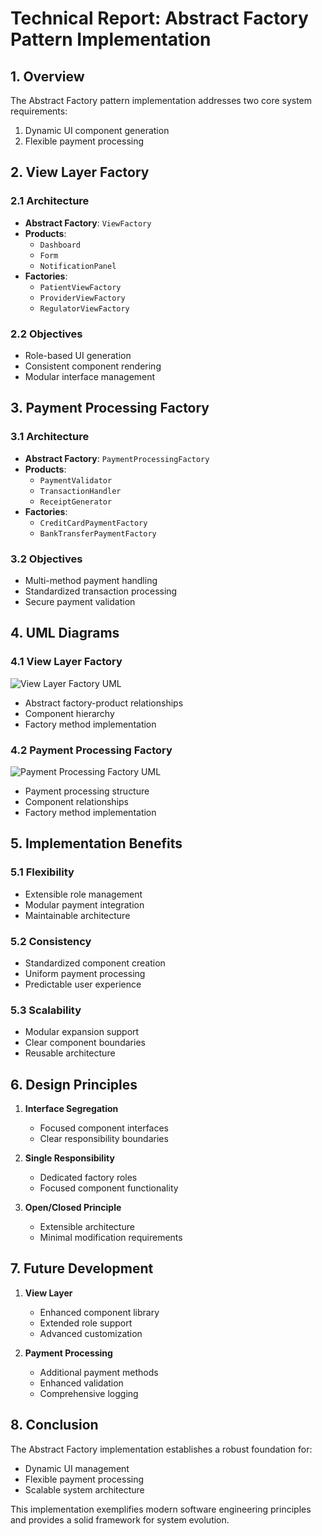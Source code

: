 # Technical Report: Abstract Factory Pattern Implementation

## 1. Overview
The Abstract Factory pattern implementation addresses two core system requirements:
1. Dynamic UI component generation
2. Flexible payment processing

## 2. View Layer Factory

### 2.1 Architecture
- **Abstract Factory**: `ViewFactory`
- **Products**: 
  - `Dashboard`
  - `Form`
  - `NotificationPanel`
- **Factories**:
  - `PatientViewFactory`
  - `ProviderViewFactory`
  - `RegulatorViewFactory`

### 2.2 Objectives
- Role-based UI generation
- Consistent component rendering
- Modular interface management

## 3. Payment Processing Factory

### 3.1 Architecture
- **Abstract Factory**: `PaymentProcessingFactory`
- **Products**:
  - `PaymentValidator`
  - `TransactionHandler`
  - `ReceiptGenerator`
- **Factories**:
  - `CreditCardPaymentFactory`
  - `BankTransferPaymentFactory`

### 3.2 Objectives
- Multi-method payment handling
- Standardized transaction processing
- Secure payment validation

## 4. UML Diagrams

### 4.1 View Layer Factory
![View Layer Factory UML](Patterns%20UML/ViewLayerFactoryUML.png)
- Abstract factory-product relationships
- Component hierarchy
- Factory method implementation

### 4.2 Payment Processing Factory
![Payment Processing Factory UML](Patterns%20UML/PaymentProcessingFactoryUML.png)
- Payment processing structure
- Component relationships
- Factory method implementation

## 5. Implementation Benefits

### 5.1 Flexibility
- Extensible role management
- Modular payment integration
- Maintainable architecture

### 5.2 Consistency
- Standardized component creation
- Uniform payment processing
- Predictable user experience

### 5.3 Scalability
- Modular expansion support
- Clear component boundaries
- Reusable architecture

## 6. Design Principles

1. **Interface Segregation**
   - Focused component interfaces
   - Clear responsibility boundaries

2. **Single Responsibility**
   - Dedicated factory roles
   - Focused component functionality

3. **Open/Closed Principle**
   - Extensible architecture
   - Minimal modification requirements

## 7. Future Development

1. **View Layer**
   - Enhanced component library
   - Extended role support
   - Advanced customization

2. **Payment Processing**
   - Additional payment methods
   - Enhanced validation
   - Comprehensive logging

## 8. Conclusion

The Abstract Factory implementation establishes a robust foundation for:
- Dynamic UI management
- Flexible payment processing
- Scalable system architecture

This implementation exemplifies modern software engineering principles and provides a solid framework for system evolution. 